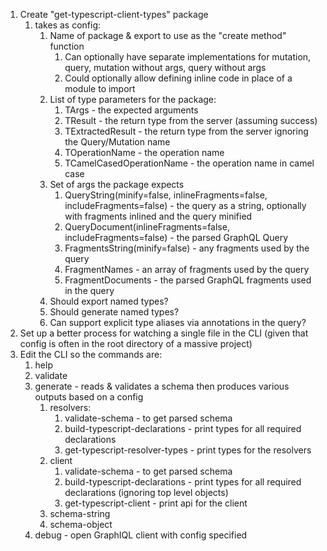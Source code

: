 1. Create "get-typescript-client-types" package
   1. takes as config:
      1. Name of package & export to use as the "create method" function
         1. Can optionally have separate implementations for mutation, query, mutation without args, query without args
         1. Could optionally allow defining inline code in place of a module to import
      1. List of type parameters for the package:
         1. TArgs - the expected arguments
         1. TResult - the return type from the server (assuming success)
         1. TExtractedResult - the return type from the server ignoring the Query/Mutation name
         1. TOperationName - the operation name
         1. TCamelCasedOperationName - the operation name in camel case
      1. Set of args the package expects
         1. QueryString(minify=false, inlineFragments=false, includeFragments=false) - the query as a string, optionally with fragments inlined and the query minified
         1. QueryDocument(inlineFragments=false, includeFragments=false) - the parsed GraphQL Query
         1. FragmentsString(minify=false) - any fragments used by the query
         1. FragmentNames - an array of fragments used by the query
         1. FragmentDocuments - the parsed GraphQL fragments used in the query
      1. Should export named types?
      1. Should generate named types?
      1. Can support explicit type aliases via annotations in the query?
1. Set up a better process for watching a single file in the CLI (given that config is often in the root directory of a massive project)
1. Edit the CLI so the commands are:
   1. help
   1. validate
   1. generate - reads & validates a schema then produces various outputs based on a config
      1. resolvers:
         1. validate-schema - to get parsed schema
         1. build-typescript-declarations - print types for all required declarations
         1. get-typescript-resolver-types - print types for the resolvers
      1. client
         1. validate-schema - to get parsed schema
         1. build-typescript-declarations - print types for all required declarations (ignoring top level objects)
         1. get-typescript-client - print api for the client
      1. schema-string
      1. schema-object
   1. debug - open GraphIQL client with config specified
